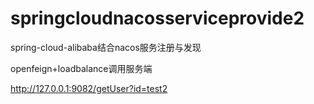 # springcloudnacosserviceprovide2



spring-cloud-alibaba结合nacos服务注册与发现  

openfeign+loadbalance调用服务端    

http://127.0.0.1:9082/getUser?id=test2



